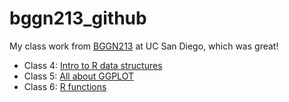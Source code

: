 # bggn213_github
My class work from [BGGN213](https://bioboot.github.io/bggn213_F24/) at UC San Diego, which was great!

- Class 4: [Intro to R data structures]()
- Class 5: [All about GGPLOT](https://github.com/elisobel456/bggn213_github/blob/main/class5/class5.qmd)
- Class 6: [R functions]()
